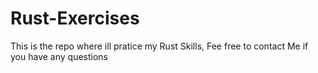 # Rust-Exercises

This is the repo where ill pratice my Rust Skills, Fee free to contact Me if you have any questions
